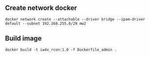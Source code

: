 ## Create network docker
```
docker network create --attachable --driver bridge --ipam-driver default --subnet 192.168.255.0/29 mw2
```

## Build image
```
docker build -t iw4x_rcon:1.0 -f Dockerfile_admin .
```





